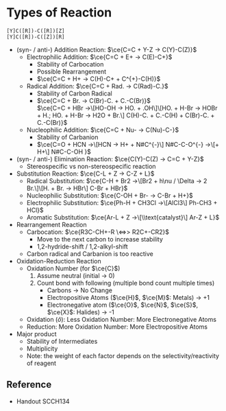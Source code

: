 # Types of Reaction

````smiles
[Y]C([R])-C([R])[Z]
[Y]C([R])-C([Z])[R]
````

* (syn- / anti-) Addition Reaction: $\ce{C=C + Y-Z -> C(Y)-C(Z)}$
  * Electrophilic Addition: $\ce{C=C + E+ -> C(E)-C+}$
    * Stability of Carbocation
    * Possible Rearrangement
    * $\ce{C=C + H+ -> C(H)-C+ + C^{+}-C(H)}$
  * Radical Addition: $\ce{C=C + Rad. -> C(Rad)-C.}$
    * Stability of Carbon Radical
    * $\ce{C=C + Br. -> C(Br)-C. + C.-C(Br)}$  
      $\ce{C=C + HBr ->\[HO-OH -> HO. + .OH\]\[HO. + H-Br -> HOBr + H.; HO. + H-Br -> H2O + Br.\] C(H)-C. + C.-C(H) + C(Br)-C. + C.-C(Br)}$
  * Nucleophilic Addition: $\ce{C=C + Nu- -> C(Nu)-C-}$
    * Stability of Carbanion
    * $\ce{C=O + HCN ->\[HCN -> H+ + N#C^{-}\] N#C-C-O^{-} ->\[+ H+\] N#C-C-OH }$
* (syn- / anti-) Elimination Reaction: $\ce{C(Y)-C(Z) -> C=C + Y-Z}$
  * Stereospecific vs non-stereospecific reaction
* Substitution Reaction: $\ce{C-L + Z -> C-Z + L}$
  * Radical Substitution: $\ce{C-H + Br2 ->\[Br2 + h\nu / \Delta -> 2 Br.\]\[H. + Br. -> HBr\] C-Br + HBr}$
  * Nucleophilic Substitution: $\ce{C-OH + Br- -> C-Br + H+}$
  * Electrophilic Substitution: $\ce{Ph-H + CH3Cl ->\[AlCl3\] Ph-CH3 + HCl}$
  * Aromatic Substitution: $\ce{Ar-L + Z ->\[\\text{catalyst}\] Ar-Z + L}$
* Rearrangement Reaction
  * Carbocation: $\ce{R3C-CH+-R \<=>> R2C+-CR2}$
    * Move to the next carbon to increase stability
    * 1,2-hydride-shift / 1,2-alkyl-shift
  * Carbon radical and Carbanion is too reactive
* Oxidation-Reduction Reaction
  * Oxidation Number (for $\ce{C}$)
    1. Assume neutral (initial → 0)
    1. Count bond with following (multiple bond count multiple times)
       * Carbons → No Change
       * Electropositive Atoms ($\ce{H}$, $\ce{M}$: Metals) → +1
       * Electronegative atom ($\ce{O}$, $\ce{N}$, $\ce{S}$, $\ce{X}$: Halides) → -1
  * Oxidation ($\hat{o}$): Less Oxidation Number: More Electronegative Atoms
  * Reduction: More Oxidation Number: More Electropositive Atoms
* Major product
  * Stability of Intermediates
  * Multiplicity
  * Note: the weight of each factor depends on the selectivity/reactivity of reagent

## Reference

* Handout SCCH134
